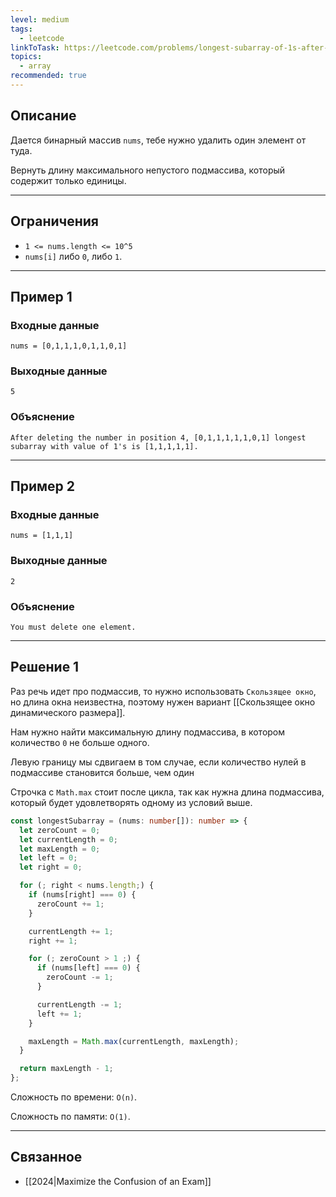 ```yaml
---
level: medium
tags:
  - leetcode
linkToTask: https://leetcode.com/problems/longest-subarray-of-1s-after-deleting-one-element/description/
topics:
  - array
recommended: true
---
```

## Описание

Дается бинарный массив `nums`, тебе нужно удалить один элемент от туда.

Вернуть длину максимального непустого подмассива, который содержит только единицы.

---
## Ограничения

- `1 <= nums.length <= 10^5`
- `nums[i]` либо `0`, либо `1`.

---
## Пример 1

### Входные данные

```
nums = [0,1,1,1,0,1,1,0,1]
```
### Выходные данные

```
5
```
### Объяснение

```
After deleting the number in position 4, [0,1,1,1,1,1,0,1] longest subarray with value of 1's is [1,1,1,1,1].
```

---
## Пример 2

### Входные данные

```
nums = [1,1,1]
```
### Выходные данные

```
2
```
### Объяснение

```
You must delete one element.
```

---
## Решение 1

Раз речь идет про подмассив, то нужно использовать `Скользящее окно`, но длина окна неизвестна, поэтому нужен вариант [[Скользящее окно динамического размера]].

Нам нужно найти максимальную длину подмассива, в котором количество `0` не больше одного.

Левую границу мы сдвигаем в том случае, если количество нулей в подмассиве становится больше, чем один

Строчка с `Math.max` стоит после цикла, так как нужна длина подмассива, который будет удовлетворять одному из условий выше.

```typescript
const longestSubarray = (nums: number[]): number => {
  let zeroCount = 0;
  let currentLength = 0;
  let maxLength = 0;
  let left = 0;
  let right = 0;

  for (; right < nums.length;) {
    if (nums[right] === 0) {
      zeroCount += 1;
    }

    currentLength += 1;
    right += 1;

    for (; zeroCount > 1 ;) {
      if (nums[left] === 0) {
        zeroCount -= 1;
      }

      currentLength -= 1;
      left += 1;
    }

    maxLength = Math.max(currentLength, maxLength);
  }

  return maxLength - 1;
};
```

Сложность по времени: `O(n)`.

Сложность по памяти: `O(1)`.

---
## Связанное

- [[2024|Maximize the Confusion of an Exam]]